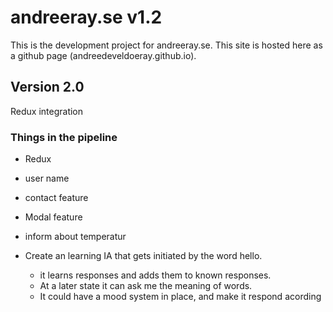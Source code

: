 <!--
@Author: Andreee "DevelDoe" Ray
@Date:   2017-02-18T23:58:38+01:00
@Email:  me@andreeray.se
@Filename: readme.md
@Last modified by:   develdoe
@Last modified time: 2017-03-10T16:46:02+01:00
-->



# andreeray.se v1.2

This is the development project for andreeray.se. This site is hosted here as a github page (andreedeveldoeray.github.io).

## Version 2.0

Redux integration


### Things in the pipeline

* Redux
 * user name
 * contact feature

* Modal feature
 * inform about temperatur

* Create an learning IA that gets initiated by the word hello.
    * it learns responses and adds them to known responses.
    * At a later state it can ask me the meaning of words.
    * It could have a mood system in place, and make it respond acording

